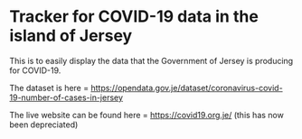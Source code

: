 # Tracker for COVID-19 data in the island of Jersey

This is to easily display the data that the Government of Jersey is producing for COVID-19.

The dataset is here = https://opendata.gov.je/dataset/coronavirus-covid-19-number-of-cases-in-jersey 

The live website can be found here = https://covid19.org.je/  (this has now been depreciated)
